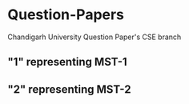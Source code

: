 # Question-Papers
Chandigarh University Question Paper's CSE branch
## "1" representing MST-1
## "2" representing MST-2
